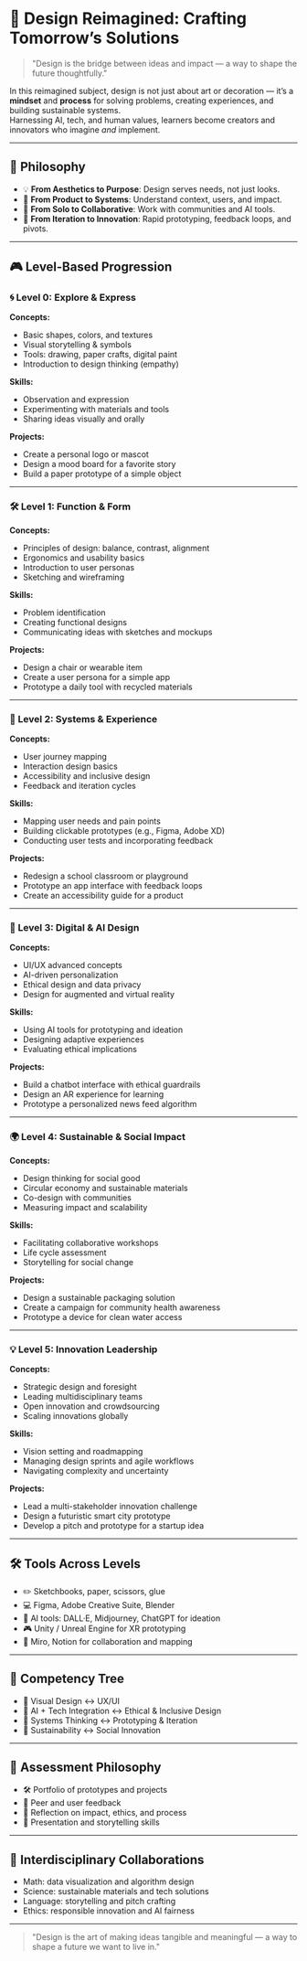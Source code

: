 # 🎨 Design Reimagined: Crafting Tomorrow’s Solutions

> "Design is the bridge between ideas and impact — a way to shape the future thoughtfully."

In this reimagined subject, design is not just about art or decoration — it’s a **mindset** and **process** for solving problems, creating experiences, and building sustainable systems.  
Harnessing AI, tech, and human values, learners become creators and innovators who imagine *and* implement.

---

## 🌟 Philosophy

- 💡 **From Aesthetics to Purpose**: Design serves needs, not just looks.
- 🧩 **From Product to Systems**: Understand context, users, and impact.
- 🤝 **From Solo to Collaborative**: Work with communities and AI tools.
- 🔄 **From Iteration to Innovation**: Rapid prototyping, feedback loops, and pivots.

---

## 🎮 Level-Based Progression

### 🌀 Level 0: Explore & Express

**Concepts:**  
- Basic shapes, colors, and textures  
- Visual storytelling & symbols  
- Tools: drawing, paper crafts, digital paint  
- Introduction to design thinking (empathy)

**Skills:**  
- Observation and expression  
- Experimenting with materials and tools  
- Sharing ideas visually and orally  

**Projects:**  
- Create a personal logo or mascot  
- Design a mood board for a favorite story  
- Build a paper prototype of a simple object

---

### 🛠 Level 1: Function & Form

**Concepts:**  
- Principles of design: balance, contrast, alignment  
- Ergonomics and usability basics  
- Introduction to user personas  
- Sketching and wireframing  

**Skills:**  
- Problem identification  
- Creating functional designs  
- Communicating ideas with sketches and mockups  

**Projects:**  
- Design a chair or wearable item  
- Create a user persona for a simple app  
- Prototype a daily tool with recycled materials

---

### 🔁 Level 2: Systems & Experience

**Concepts:**  
- User journey mapping  
- Interaction design basics  
- Accessibility and inclusive design  
- Feedback and iteration cycles  

**Skills:**  
- Mapping user needs and pain points  
- Building clickable prototypes (e.g., Figma, Adobe XD)  
- Conducting user tests and incorporating feedback  

**Projects:**  
- Redesign a school classroom or playground  
- Prototype an app interface with feedback loops  
- Create an accessibility guide for a product

---

### 🚀 Level 3: Digital & AI Design

**Concepts:**  
- UI/UX advanced concepts  
- AI-driven personalization  
- Ethical design and data privacy  
- Design for augmented and virtual reality  

**Skills:**  
- Using AI tools for prototyping and ideation  
- Designing adaptive experiences  
- Evaluating ethical implications  

**Projects:**  
- Build a chatbot interface with ethical guardrails  
- Design an AR experience for learning  
- Prototype a personalized news feed algorithm

---

### 🌍 Level 4: Sustainable & Social Impact

**Concepts:**  
- Design thinking for social good  
- Circular economy and sustainable materials  
- Co-design with communities  
- Measuring impact and scalability  

**Skills:**  
- Facilitating collaborative workshops  
- Life cycle assessment  
- Storytelling for social change  

**Projects:**  
- Design a sustainable packaging solution  
- Create a campaign for community health awareness  
- Prototype a device for clean water access

---

### 💡 Level 5: Innovation Leadership

**Concepts:**  
- Strategic design and foresight  
- Leading multidisciplinary teams  
- Open innovation and crowdsourcing  
- Scaling innovations globally  

**Skills:**  
- Vision setting and roadmapping  
- Managing design sprints and agile workflows  
- Navigating complexity and uncertainty  

**Projects:**  
- Lead a multi-stakeholder innovation challenge  
- Design a futuristic smart city prototype  
- Develop a pitch and prototype for a startup idea

---

## 🛠 Tools Across Levels

- ✏️ Sketchbooks, paper, scissors, glue  
- 💻 Figma, Adobe Creative Suite, Blender  
- 🧠 AI tools: DALL·E, Midjourney, ChatGPT for ideation  
- 🎮 Unity / Unreal Engine for XR prototyping  
- 📝 Miro, Notion for collaboration and mapping

---

## 🧠 Competency Tree

- 🎨 Visual Design ↔ UX/UI  
- 🤖 AI + Tech Integration ↔ Ethical & Inclusive Design  
- 🧩 Systems Thinking ↔ Prototyping & Iteration  
- 🌱 Sustainability ↔ Social Innovation

---

## 🌱 Assessment Philosophy

- 🛠 Portfolio of prototypes and projects  
- 🤝 Peer and user feedback  
- 🌟 Reflection on impact, ethics, and process  
- 📢 Presentation and storytelling skills

---

## 🤝 Interdisciplinary Collaborations

- Math: data visualization and algorithm design  
- Science: sustainable materials and tech solutions  
- Language: storytelling and pitch crafting  
- Ethics: responsible innovation and AI fairness

---

> "Design is the art of making ideas tangible and meaningful — a way to shape a future we want to live in."
